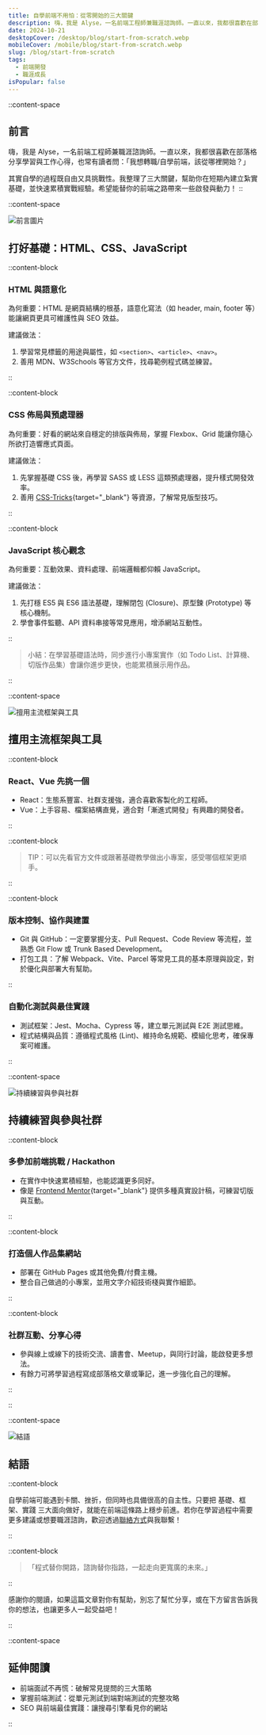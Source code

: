 ```yaml
---
title: 自學前端不用怕：從零開始的三大關鍵
description: 嗨，我是 Alyse，一名前端工程師兼職涯諮詢師。一直以來，我都很喜歡在部落格分享學習與工作心得，也常有讀者問：「我想轉職/自學前端，該從哪裡開始？」 其實自學的過程既自由又具挑戰性。我整理了三大關鍵，幫助你在短期內建立紮實基礎，並快速累積實戰經驗。希望能替你的前端之路帶來一些啟發與動力！
date: 2024-10-21
desktopCover: /desktop/blog/start-from-scratch.webp
mobileCover: /mobile/blog/start-from-scratch.webp
slug: /blog/start-from-scratch
tags:
  - 前端開發
  - 職涯成長
isPopular: false
---
```


::content-space

## 前言

嗨，我是 Alyse，一名前端工程師兼職涯諮詢師。一直以來，我都很喜歡在部落格分享學習與工作心得，也常有讀者問：「我想轉職/自學前端，該從哪裡開始？」

其實自學的過程既自由又具挑戰性。我整理了三大關鍵，幫助你在短期內建立紮實基礎，並快速累積實戰經驗。希望能替你的前端之路帶來一些啟發與動力！
::

::content-space

![前言圖片](/desktop/blog-content/content1.webp)

## 打好基礎：HTML、CSS、JavaScript

::content-block

### HTML 與語意化

為何重要：HTML 是網頁結構的根基，語意化寫法（如 header, main, footer 等）能讓網頁更具可維護性與 SEO 效益。

建議做法：

1.  學習常見標籤的用途與屬性，如 `<section>`、`<article>`、`<nav>`。
2.  善用 MDN、W3Schools 等官方文件，找尋範例程式碼並練習。

::

::content-block

### CSS 佈局與預處理器

為何重要：好看的網站來自穩定的排版與佈局，掌握 Flexbox、Grid 能讓你隨心所欲打造響應式頁面。

建議做法：

1. 先掌握基礎 CSS 後，再學習 SASS 或 LESS 這類預處理器，提升樣式開發效率。
2. 善用 [CSS-Tricks](https://css-tricks.com/){target="\_blank"} 等資源，了解常見版型技巧。

::

::content-block

### JavaScript 核心觀念

為何重要：互動效果、資料處理、前端邏輯都仰賴 JavaScript。

建議做法：

1. 先打穩 ES5 與 ES6 語法基礎，理解閉包 (Closure)、原型鍊 (Prototype) 等核心機制。
2. 學會事件監聽、API 資料串接等常見應用，增添網站互動性。

::

> 小結：在學習基礎語法時，同步進行小專案實作（如 Todo List、計算機、切版作品集）會讓你進步更快，也能累積展示用作品。

::

::content-space

![擅用主流框架與工具](/desktop/blog-content/content2.webp)

## 擅用主流框架與工具

::content-block

### React、Vue 先挑一個

- React：生態系豐富、社群支援強，適合喜歡客製化的工程師。
- Vue：上手容易、檔案結構直覺，適合對「漸進式開發」有興趣的開發者。

::

::content-block

> TIP：可以先看官方文件或跟著基礎教學做出小專案，感受哪個框架更順手。

::

::content-block

### 版本控制、協作與建置

- Git 與 GitHub：一定要掌握分支、Pull Request、Code Review 等流程，並熟悉 Git Flow 或 Trunk Based Development。
- 打包工具：了解 Webpack、Vite、Parcel 等常見工具的基本原理與設定，對於優化與部署大有幫助。

::

### 自動化測試與最佳實踐

- 測試框架：Jest、Mocha、Cypress 等，建立單元測試與 E2E 測試思維。
- 程式結構與品質：遵循程式風格 (Lint)、維持命名規範、模組化思考，確保專案可維護。

::

::content-space

![持續練習與參與社群](/desktop/blog-content/content3.webp)

## 持續練習與參與社群

::content-block

### 多參加前端挑戰 / Hackathon

- 在實作中快速累積經驗，也能認識更多同好。
- 像是 [Frontend Mentor](https://www.frontendmentor.io/){target="\_blank"} 提供多種真實設計稿，可練習切版與互動。

::

::content-block

### 打造個人作品集網站

- 部署在 GitHub Pages 或其他免費/付費主機。
- 整合自己做過的小專案，並用文字介紹技術棧與實作細節。

::

::content-block

### 社群互動、分享心得

- 參與線上或線下的技術交流、讀書會、Meetup，與同行討論，能啟發更多想法。
- 有餘力可將學習過程寫成部落格文章或筆記，進一步強化自己的理解。

::

::

::content-space

![結語](/desktop/blog-content/content4.webp)

## 結語

::content-block

自學前端可能遇到卡關、挫折，但同時也具備很高的自主性。只要把 基礎、框架、實踐 三大面向做好，就能在前端這條路上穩步前進。若你在學習過程中需要更多建議或想要職涯諮詢，歡迎透過[聯絡方式](mailto:alysewang@hexschool.com)與我聯繫！

::

::content-block

> 「程式替你開路，諮詢替你指路，一起走向更寬廣的未來。」

::

感謝你的閱讀，如果這篇文章對你有幫助，別忘了幫忙分享，或在下方留言告訴我你的想法，也讓更多人一起受益吧！

::

::content-space

## 延伸閱讀

- 前端面試不再慌：破解常見提問的三大策略
- 掌握前端測試：從單元測試到端對端測試的完整攻略
- SEO 與前端最佳實踐：讓搜尋引擎看見你的網站

::
